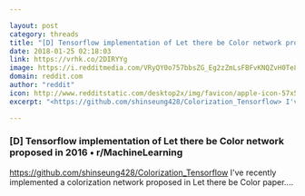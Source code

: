 ```yaml
---

layout: post
category: threads
title: "[D] Tensorflow implementation of Let there be Color network proposed in 2016"
date: 2018-01-25 02:18:03
link: https://vrhk.co/2DIRYYg
image: https://i.redditmedia.com/VRyQY0o757bbsZG_Eg2zZmLsFBFvKNQZvH0Te8dYRCU.jpg?w=320&s=15cb8e72eaf730cd595508939ddeee7f
domain: reddit.com
author: "reddit"
icon: http://www.redditstatic.com/desktop2x/img/favicon/apple-icon-57x57.png
excerpt: "<https://github.com/shinseung428/Colorization_Tensorflow> I've recently implemented a colorization network proposed in Let there be Color paper...."

---
```


### [D] Tensorflow implementation of Let there be Color network proposed in 2016 • r/MachineLearning

<https://github.com/shinseung428/Colorization_Tensorflow> I've recently implemented a colorization network proposed in Let there be Color paper....